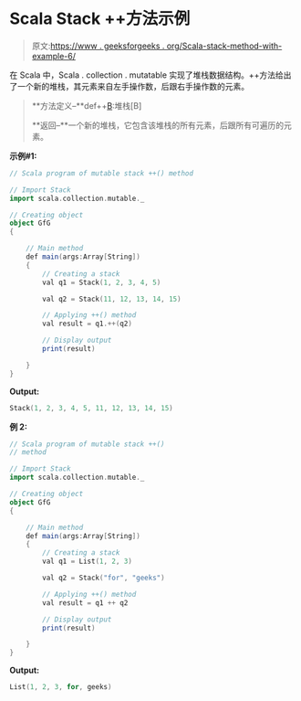 # Scala Stack ++方法示例

> 原文:[https://www . geeksforgeeks . org/Scala-stack-method-with-example-6/](https://www.geeksforgeeks.org/scala-stack-method-with-example-6/)

在 Scala 中，Scala . collection . mutatable 实现了堆栈数据结构。++方法给出了一个新的堆栈，其元素来自左手操作数，后跟右手操作数的元素。

> **方法定义–**def++[B](即:GenTraversableOnce[B]):堆栈[B]
> 
> **返回–**一个新的堆栈，它包含该堆栈的所有元素，后跟所有可遍历的元素。

**示例#1:**

```scala
// Scala program of mutable stack ++() method 

// Import Stack 
import scala.collection.mutable._

// Creating object 
object GfG 
{ 

    // Main method 
    def main(args:Array[String]) 
    { 
        // Creating a stack 
        val q1 = Stack(1, 2, 3, 4, 5) 

        val q2 = Stack(11, 12, 13, 14, 15) 

        // Applying ++() method 
        val result = q1.++(q2) 

        // Display output 
        print(result) 

    } 
} 
```

**Output:**

```scala
Stack(1, 2, 3, 4, 5, 11, 12, 13, 14, 15)

```

**例 2:**

```scala
// Scala program of mutable stack ++() 
// method 

// Import Stack 
import scala.collection.mutable._

// Creating object 
object GfG 
{ 

    // Main method 
    def main(args:Array[String]) 
    { 
        // Creating a stack 
        val q1 = List(1, 2, 3)

        val q2 = Stack("for", "geeks") 

        // Applying ++() method 
        val result = q1 ++ q2

        // Display output 
        print(result) 

    } 
} 
```

**Output:**

```scala
List(1, 2, 3, for, geeks)

```